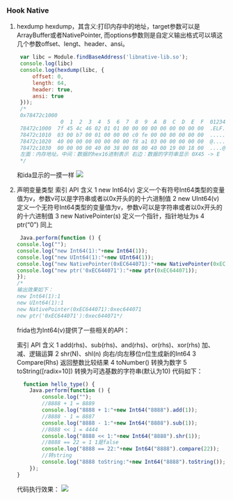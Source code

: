 ### Hook Native

1. hexdump
    hexdump，其含义:打印内存中的地址，target参数可以是ArrayBuffer或者NativePointer,
    而options参数则是自定义输出格式可以填这几个参数offset、lengt、header、ansi。
   ```js
    var libc = Module.findBaseAddress('libnative-lib.so');
    console.log(libc)
    console.log(hexdump(libc, {
        offset: 0,
        length: 64,
        header: true,
        ansi: true
    }));
    /*
    0x78472c1000
                 0  1  2  3  4  5  6  7  8  9  A  B  C  D  E  F  0123456789ABCDEF
    78472c1000  7f 45 4c 46 02 01 01 00 00 00 00 00 00 00 00 00  .ELF............
    78472c1010  03 00 b7 00 01 00 00 00 c0 fe 00 00 00 00 00 00  ................
    78472c1020  40 00 00 00 00 00 00 00 f8 a1 03 00 00 00 00 00  @...............
    78472c1030  00 00 00 00 40 00 38 00 08 00 40 00 19 00 18 00  ....@.8...@.....
    左面：内存地址。中间：数据的hex16进制表示 右边：数据的字符串显示 0X45 -> E
    */
    ```
    和ida显示的一摸一样
    ![](pic/01.a.png)
   
2. 声明变量类型
        索引	API	含义
    1	new Int64(v)	定义一个有符号Int64类型的变量值为v，参数v可以是字符串或者以0x开头的的十六进制值
    2	new UInt64(v)	定义一个无符号Int64类型的变量值为v，参数v可以是字符串或者以0x开头的的十六进制值
    3	new NativePointer(s)	定义一个指针，指针地址为s
    4	ptr(“0”)	同上
    ```js
     Java.perform(function () {
    console.log("");
    console.log("new Int64(1):"+new Int64(1));
    console.log("new UInt64(1):"+new UInt64(1));
    console.log("new NativePointer(0xEC644071):"+new NativePointer(0xEC644071));
    console.log("new ptr('0xEC644071'):"+new ptr(0xEC644071));
    });
    /*
    输出效果如下：
    new Int64(1):1
    new UInt64(1):1
    new NativePointer(0xEC644071):0xec644071
    new ptr('0xEC644071'):0xec644071*/
    ```
   
    frida也为Int64(v)提供了一些相关的API：

    索引	API	含义
    1	add(rhs)、sub(rhs)、and(rhs)、or(rhs)、xor(rhs)	加、减、逻辑运算
    2	shr(N)、shl(n)	向右/向左移位n位生成新的Int64
    3	Compare(Rhs)	返回整数比较结果
    4	toNumber()	转换为数字
    5	toString([radix=10])	转换为可选基数的字符串(默认为10)
    代码如下：
    ```js
      function hello_type() {
        Java.perform(function () {
            console.log("");
            //8888 + 1 = 8889
            console.log("8888 + 1:"+new Int64("8888").add(1));
            //8888 - 1 = 8887
            console.log("8888 - 1:"+new Int64("8888").sub(1));
            //8888 << 1 = 4444
            console.log("8888 << 1:"+new Int64("8888").shr(1));
            //8888 == 22 = 1 1是false
            console.log("8888 == 22:"+new Int64("8888").compare(22));
            //转string
            console.log("8888 toString:"+new Int64("8888").toString());
        });
    }
    ```
    代码执行效果：
    ![](pic/02.a.png)
